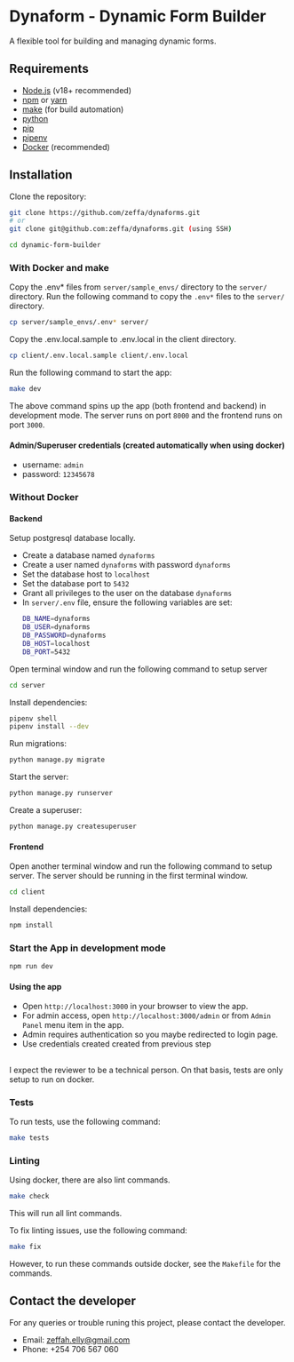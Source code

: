 # Dynaform - Dynamic Form Builder

A flexible tool for building and managing dynamic forms.

## Requirements

- [Node.js](https://nodejs.org/) (v18+ recommended)
- [npm](https://www.npmjs.com/) or [yarn](https://yarnpkg.com/)
- [make](https://www.gnu.org/software/make/) (for build automation)
- [python](https://www.python.org/)
- [pip](https://pip.pypa.io/en/stable/)
- [pipenv](https://pipenv.pypa.io/en/latest/)
- [Docker](https://www.docker.com/) (recommended)

## Installation
Clone the repository:

```sh
git clone https://github.com/zeffa/dynaforms.git 
# or
git clone git@github.com:zeffa/dynaforms.git (using SSH)

cd dynamic-form-builder
```

### With Docker and make
Copy the .env* files from `server/sample_envs/` directory to the `server/` directory.
Run the following command to copy the `.env*` files to the `server/` directory.

```sh
cp server/sample_envs/.env* server/
```
Copy the .env.local.sample to .env.local in the client directory.

```sh
cp client/.env.local.sample client/.env.local
```

Run the following command to start the app:

```sh
make dev
```
The above command spins up the app (both frontend and backend) in development mode.
The server runs on port `8000` and the frontend runs on port `3000`.

#### Admin/Superuser credentials (created automatically when using docker)
- username: `admin`
- password: `12345678`

### Without Docker
#### Backend
Setup postgresql database locally. 
- Create a database named `dynaforms`
- Create a user named `dynaforms` with password `dynaforms`
- Set the database host to `localhost`
- Set the database port to `5432`
- Grant all privileges to the user on the database `dynaforms`
- In `server/.env` file, ensure the following variables are set:
    ```sh
    DB_NAME=dynaforms
    DB_USER=dynaforms
    DB_PASSWORD=dynaforms
    DB_HOST=localhost
    DB_PORT=5432
    ```
Open terminal window and run the following command to setup server
```sh
cd server
```
Install dependencies:
```sh
pipenv shell
pipenv install --dev
```
Run migrations:
```sh
python manage.py migrate
```
Start the server:
```sh
python manage.py runserver
```
Create a superuser:
```sh
python manage.py createsuperuser
```

#### Frontend
Open another terminal window and run the following command to setup server. The server should be running in the first terminal window.

```sh
cd client
```

Install dependencies:

```sh
npm install
```

### Start the App in development mode

```sh
npm run dev
```

#### Using the app
- Open `http://localhost:3000` in your browser to view the app.
- For admin access, open `http://localhost:3000/admin` or from `Admin Panel` menu item in the app.
- Admin requires authentication so you maybe redirected to login page. 
- Use credentials created created from previous step


##
I expect the reviewer to be a technical person. 
On that basis, tests are only setup to run on docker.

### Tests
To run tests, use the following command:
```sh
make tests
```

### Linting
Using docker, there are also lint commands.
```sh
make check
```
This will run all lint commands.

To fix linting issues, use the following command:
```sh
make fix
```

However, to run these commands outside docker, see the `Makefile` for the commands.

## Contact the developer
For any queries or trouble runing this project, please contact the developer.

- Email: zeffah.elly@gmail.com
- Phone: +254 706 567 060


